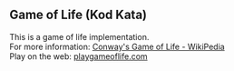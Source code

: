 ## Game of Life (Kod Kata)

This is a game of life implementation. <br>
For more information: [Conway's Game of Life - WikiPedia](https://en.wikipedia.org/wiki/Conway%27s_Game_of_Life)<br>
Play on the web: [playgameoflife.com](https://playgameoflife.com/)